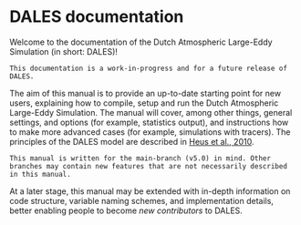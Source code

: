 # DALES documentation

Welcome to the documentation of the Dutch Atmospheric Large-Eddy Simulation (in short: DALES)!

```{note}
This documentation is a work-in-progress and for a future release of DALES.
```

The aim of this manual is to provide an up-to-date starting point for new users, explaining how to compile, setup and run the Dutch Atmospheric Large-Eddy Simulation. The manual will cover, among other things, general settings, and options (for example, statistics output), and instructions how to make more advanced cases (for example, simulations with tracers). The principles of the DALES model are described in [Heus et al., 2010](https://doi.org/10.5194/gmd-3-415-2010).

```{note}
This manual is written for the main-branch (v5.0) in mind. Other branches may contain new features that are not necessarily described in this manual.
```

At a later stage, this manual may be extended with in-depth information on code structure, variable naming schemes, and implementation details, better enabling people to become _new contributors_ to DALES.
